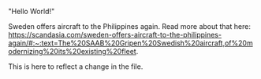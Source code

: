 "Hello World!"

Sweden offers aircraft to the Philippines again.
Read more about that here: https://scandasia.com/sweden-offers-aircraft-to-the-philippines-again/#:~:text=The%20SAAB%20Gripen%20Swedish%20aircraft,of%20modernizing%20its%20existing%20fleet.

This is here to reflect a change in the file.
